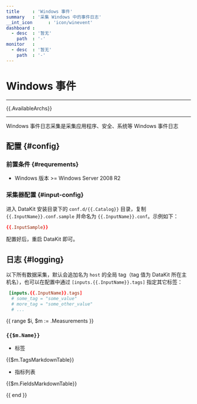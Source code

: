 ```yaml
---
title     : 'Windows 事件'
summary   : '采集 Windows 中的事件日志'
__int_icon      : 'icon/winevent'
dashboard :
  - desc  : '暂无'
    path  : '-'
monitor   :
  - desc  : '暂无'
    path  : '-'
---
```


<!-- markdownlint-disable MD025 -->
# Windows 事件
<!-- markdownlint-enable -->

---

{{.AvailableArchs}}

---

Windows 事件日志采集是采集应用程序、安全、系统等 Windows 事件日志

## 配置 {#config}

### 前置条件 {#requrements}

- Windows 版本 >= Windows Server 2008 R2

### 采集器配置 {#input-config}

进入 DataKit 安装目录下的 `conf.d/{{.Catalog}}` 目录，复制 `{{.InputName}}.conf.sample` 并命名为 `{{.InputName}}.conf`。示例如下：

```toml
{{.InputSample}}
```

配置好后，重启 DataKit 即可。

## 日志 {#logging}

以下所有数据采集，默认会追加名为 `host` 的全局 tag（tag 值为 DataKit 所在主机名），也可以在配置中通过 `[inputs.{{.InputName}}.tags]` 指定其它标签：

``` toml
 [inputs.{{.InputName}}.tags]
  # some_tag = "some_value"
  # more_tag = "some_other_value"
  # ...
```

{{ range $i, $m := .Measurements }}

### `{{$m.Name}}`

- 标签

{{$m.TagsMarkdownTable}}

- 指标列表

{{$m.FieldsMarkdownTable}}

{{ end }}
